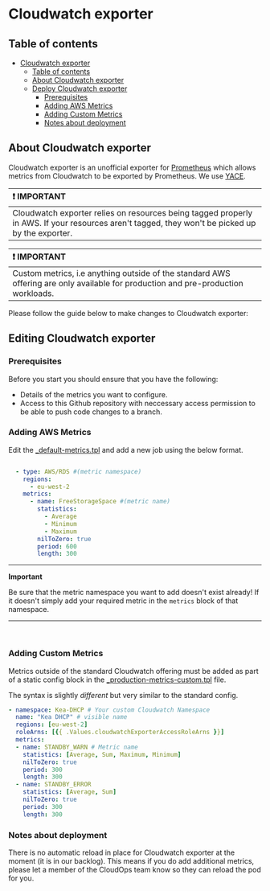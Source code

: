 # Cloudwatch exporter

## Table of contents

- [Cloudwatch exporter](#azure-metrics-exporter)
  - [Table of contents](#table-of-contents)
  - [About Cloudwatch exporter](#about-azure-metrics-exporter)
  - [Deploy Cloudwatch exporter](#deploy-azure-metrics-exporter)
    - [Prerequisites](#prerequisites)
    - [Adding AWS Metrics](#adding-aws-metrics)
    - [Adding Custom Metrics](#adding-custom-metrics)
    - [Notes about deployment](#notes-about-deployment)

## About Cloudwatch exporter

Cloudwatch exporter is an unofficial exporter for [Prometheus](https://prometheus.io/) which allows metrics from Cloudwatch to be exported by Prometheus.  We use [YACE](https://github.com/nerdswords/yet-another-cloudwatch-exporter). 

| :exclamation: IMPORTANT          |
|:---------------------------|
| Cloudwatch exporter relies on resources being tagged properly in AWS.  If your resources aren't tagged, they won't be picked up by the exporter.     |


| :exclamation: IMPORTANT          |
|:---------------------------|
| Custom metrics, i.e anything outside of the standard AWS offering are only available for production and pre-production workloads.   |

Please follow the guide below to make changes to Cloudwatch exporter:

## Editing Cloudwatch exporter

### Prerequisites

Before you start you should ensure that you have the following:
- Details of the metrics you want to configure.
- Access to this Github repository with neccessary access permission to be able to push code changes to a branch.

### Adding AWS Metrics

Edit the [_default-metrics.tpl](kubernetes/infrastructure-monitoring/templates/cloudwatch-metrics/_default-metrics.tpl) and add a new job using the below format.
```yaml

  - type: AWS/RDS #(metric namespace)
    regions:
      - eu-west-2
    metrics:
      - name: FreeStorageSpace #(metric name)
        statistics:
          - Average
          - Minimum
          - Maximum
        nilToZero: true
        period: 600
        length: 300
```
---
**Important**

Be sure that the metric namespace you want to add doesn't exist already! If it doesn't simply add your required metric in the `metrics` block of that namespace.

---
<br>

### Adding Custom Metrics

Metrics outside of the standard Cloudwatch offering must be added as part of a static config block in the [_production-metrics-custom.tpl](kubernetes/infrastructure-monitoring/templates/cloudwatch-metrics/_production-metrics-custom.tpl) file.

The syntax is slightly _different_ but very similar to the standard config.

```yaml
- namespace: Kea-DHCP # Your custom Cloudwatch Namespace
  name: "Kea DHCP" # visible name
  regions: [eu-west-2]
  roleArns: [{{ .Values.cloudwatchExporterAccessRoleArns }}]
  metrics:
  - name: STANDBY_WARN # Metric name
    statistics: [Average, Sum, Maximum, Minimum]
    nilToZero: true
    period: 300
    length: 300
  - name: STANDBY_ERROR
    statistics: [Average, Sum]
    nilToZero: true
    period: 300
    length: 300 
```

### Notes about deployment

There is no automatic reload in place for Cloudwatch exporter at the moment (it is in our backlog).  This means if you do add additional metrics, please let a member of the CloudOps team know so they can reload the pod for you.
